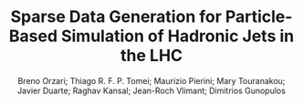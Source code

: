 ---
paperId: 15
author: Breno Orzari; Thiago R. F. P. Tomei; Maurizio Pierini; Mary Touranakou; Javier Duarte; Raghav Kansal; Jean-Roch Vlimant; Dimitrios Gunopulos
publicationauthor: Orzari, B. et al.
title: Sparse Data Generation for Particle-Based Simulation of Hadronic Jets in the LHC
pdf: paper_15.pdf
poster: poster_15.png
pitch: https://slideslive.com/38962870/sparse-data-generation-for-particlebased-simulation-of-hadronic-jets-in-the-lhc?ref=account-folder-87716-folders
type: Oral
topic: Deep Learning
category: Extended Abstract
link: https://research.latinxinai.org/papers/icml/2021/pdf/paper_15.pdf
conference: icml
year: 2021
tags: icml-2021
location: Virtual
---